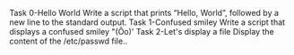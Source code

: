 Task 0-Hello World Write a script that prints “Hello, World”, followed by a new line to the standard output.
Task 1-Confused smiley Write a script that displays a confused smiley "(Ôo)'
Task 2-Let's display a file Display the content of the /etc/passwd file..
